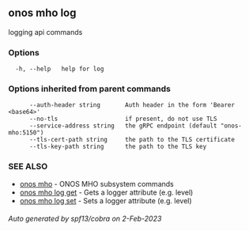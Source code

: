 <!--
SPDX-FileCopyrightText: 2019-present Open Networking Foundation <info@opennetworking.org>

SPDX-License-Identifier: Apache-2.0
-->

## onos mho log

logging api commands

### Options

```
  -h, --help   help for log
```

### Options inherited from parent commands

```
      --auth-header string       Auth header in the form 'Bearer <base64>'
      --no-tls                   if present, do not use TLS
      --service-address string   the gRPC endpoint (default "onos-mho:5150")
      --tls-cert-path string     the path to the TLS certificate
      --tls-key-path string      the path to the TLS key
```

### SEE ALSO

* [onos mho](onos_mho.md)	 - ONOS MHO subsystem commands
* [onos mho log get](onos_mho_log_get.md)	 - Gets a logger attribute (e.g. level)
* [onos mho log set](onos_mho_log_set.md)	 - Sets a logger attribute (e.g. level)

###### Auto generated by spf13/cobra on 2-Feb-2023
